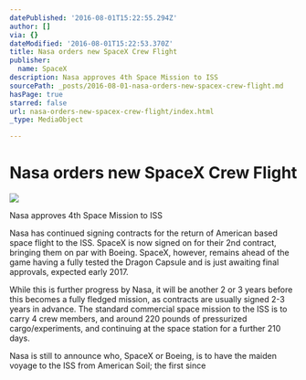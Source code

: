 ```yaml
---
datePublished: '2016-08-01T15:22:55.294Z'
author: []
via: {}
dateModified: '2016-08-01T15:22:53.370Z'
title: Nasa orders new SpaceX Crew Flight
publisher:
  name: SpaceX
description: Nasa approves 4th Space Mission to ISS
sourcePath: _posts/2016-08-01-nasa-orders-new-spacex-crew-flight.md
hasPage: true
starred: false
url: nasa-orders-new-spacex-crew-flight/index.html
_type: MediaObject

---
```

# Nasa orders new SpaceX Crew Flight
![](https://the-grid-user-content.s3-us-west-2.amazonaws.com/ac4ad351-c90f-4fca-99b0-c5856c6b8c57.jpg)

Nasa approves 4th Space Mission to ISS

Nasa has continued signing contracts for the return of American based space flight to the ISS. SpaceX is now signed on for their 2nd contract, bringing them on par with Boeing. SpaceX, however, remains ahead of the game having a fully tested the Dragon Capsule and is just awaiting final approvals, expected early 2017\. 

While this is further progress by Nasa, it will be another 2 or 3 years before this becomes a fully fledged mission, as contracts are usually signed 2-3 years in advance. The standard commercial space mission to the ISS is to carry 4 crew members, and around 220 pounds of pressurized cargo/experiments, and continuing at the space station for a further 210 days. 

Nasa is still to announce who, SpaceX or Boeing, is to have the maiden voyage to the ISS from American Soil; the first since